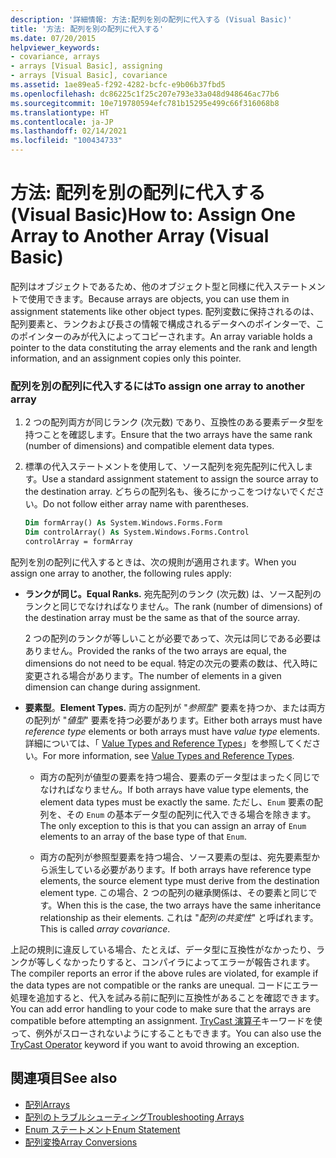 ```yaml
---
description: '詳細情報: 方法:配列を別の配列に代入する (Visual Basic)'
title: '方法: 配列を別の配列に代入する'
ms.date: 07/20/2015
helpviewer_keywords:
- covariance, arrays
- arrays [Visual Basic], assigning
- arrays [Visual Basic], covariance
ms.assetid: 1ae89ea5-f292-4282-bcfc-e9b06b37fbd5
ms.openlocfilehash: dc86225c1f25c207e793e33a048d948646ac77b6
ms.sourcegitcommit: 10e719780594efc781b15295e499c66f316068b8
ms.translationtype: HT
ms.contentlocale: ja-JP
ms.lasthandoff: 02/14/2021
ms.locfileid: "100434733"
---
```

# <a name="how-to-assign-one-array-to-another-array-visual-basic"></a><span data-ttu-id="b3bcf-103">方法: 配列を別の配列に代入する (Visual Basic)</span><span class="sxs-lookup"><span data-stu-id="b3bcf-103">How to: Assign One Array to Another Array (Visual Basic)</span></span>

<span data-ttu-id="b3bcf-104">配列はオブジェクトであるため、他のオブジェクト型と同様に代入ステートメントで使用できます。</span><span class="sxs-lookup"><span data-stu-id="b3bcf-104">Because arrays are objects, you can use them in assignment statements like other object types.</span></span> <span data-ttu-id="b3bcf-105">配列変数に保持されるのは、配列要素と、ランクおよび長さの情報で構成されるデータへのポインターで、このポインターのみが代入によってコピーされます。</span><span class="sxs-lookup"><span data-stu-id="b3bcf-105">An array variable holds a pointer to the data constituting the array elements and the rank and length information, and an assignment copies only this pointer.</span></span>

### <a name="to-assign-one-array-to-another-array"></a><span data-ttu-id="b3bcf-106">配列を別の配列に代入するには</span><span class="sxs-lookup"><span data-stu-id="b3bcf-106">To assign one array to another array</span></span>

1. <span data-ttu-id="b3bcf-107">2 つの配列両方が同じランク (次元数) であり、互換性のある要素データ型を持つことを確認します。</span><span class="sxs-lookup"><span data-stu-id="b3bcf-107">Ensure that the two arrays have the same rank (number of dimensions) and compatible element data types.</span></span>

2. <span data-ttu-id="b3bcf-108">標準の代入ステートメントを使用して、ソース配列を宛先配列に代入します。</span><span class="sxs-lookup"><span data-stu-id="b3bcf-108">Use a standard assignment statement to assign the source array to the destination array.</span></span> <span data-ttu-id="b3bcf-109">どちらの配列名も、後ろにかっこをつけないでください。</span><span class="sxs-lookup"><span data-stu-id="b3bcf-109">Do not follow either array name with parentheses.</span></span>

    ```vb
    Dim formArray() As System.Windows.Forms.Form
    Dim controlArray() As System.Windows.Forms.Control
    controlArray = formArray
    ```

<span data-ttu-id="b3bcf-110">配列を別の配列に代入するときは、次の規則が適用されます。</span><span class="sxs-lookup"><span data-stu-id="b3bcf-110">When you assign one array to another, the following rules apply:</span></span>

- <span data-ttu-id="b3bcf-111">**ランクが同じ。**</span><span class="sxs-lookup"><span data-stu-id="b3bcf-111">**Equal Ranks.**</span></span> <span data-ttu-id="b3bcf-112">宛先配列のランク (次元数) は、ソース配列のランクと同じでなければなりません。</span><span class="sxs-lookup"><span data-stu-id="b3bcf-112">The rank (number of dimensions) of the destination array must be the same as that of the source array.</span></span>

  <span data-ttu-id="b3bcf-113">2 つの配列のランクが等しいことが必要であって、次元は同じである必要はありません。</span><span class="sxs-lookup"><span data-stu-id="b3bcf-113">Provided the ranks of the two arrays are equal, the dimensions do not need to be equal.</span></span> <span data-ttu-id="b3bcf-114">特定の次元の要素の数は、代入時に変更される場合があります。</span><span class="sxs-lookup"><span data-stu-id="b3bcf-114">The number of elements in a given dimension can change during assignment.</span></span>

- <span data-ttu-id="b3bcf-115">**要素型**。</span><span class="sxs-lookup"><span data-stu-id="b3bcf-115">**Element Types.**</span></span> <span data-ttu-id="b3bcf-116">両方の配列が "*参照型*" 要素を持つか、または両方の配列が "*値型*" 要素を持つ必要があります。</span><span class="sxs-lookup"><span data-stu-id="b3bcf-116">Either both arrays must have *reference type* elements or both arrays must have *value type* elements.</span></span> <span data-ttu-id="b3bcf-117">詳細については、「 [Value Types and Reference Types](../data-types/value-types-and-reference-types.md)」を参照してください。</span><span class="sxs-lookup"><span data-stu-id="b3bcf-117">For more information, see [Value Types and Reference Types](../data-types/value-types-and-reference-types.md).</span></span>

  - <span data-ttu-id="b3bcf-118">両方の配列が値型の要素を持つ場合、要素のデータ型はまったく同じでなければなりません。</span><span class="sxs-lookup"><span data-stu-id="b3bcf-118">If both arrays have value type elements, the element data types must be exactly the same.</span></span> <span data-ttu-id="b3bcf-119">ただし、`Enum` 要素の配列を、その `Enum` の基本データ型の配列に代入できる場合を除きます。</span><span class="sxs-lookup"><span data-stu-id="b3bcf-119">The only exception to this is that you can assign an array of `Enum` elements to an array of the base type of that `Enum`.</span></span>

  - <span data-ttu-id="b3bcf-120">両方の配列が参照型要素を持つ場合、ソース要素の型は、宛先要素型から派生している必要があります。</span><span class="sxs-lookup"><span data-stu-id="b3bcf-120">If both arrays have reference type elements, the source element type must derive from the destination element type.</span></span> <span data-ttu-id="b3bcf-121">この場合、2 つの配列の継承関係は、その要素と同じです。</span><span class="sxs-lookup"><span data-stu-id="b3bcf-121">When this is the case, the two arrays have the same inheritance relationship as their elements.</span></span> <span data-ttu-id="b3bcf-122">これは "*配列の共変性*" と呼ばれます。</span><span class="sxs-lookup"><span data-stu-id="b3bcf-122">This is called *array covariance*.</span></span>

<span data-ttu-id="b3bcf-123">上記の規則に違反している場合、たとえば、データ型に互換性がなかったり、ランクが等しくなかったりすると、コンパイラによってエラーが報告されます。</span><span class="sxs-lookup"><span data-stu-id="b3bcf-123">The compiler reports an error if the above rules are violated, for example if the data types are not compatible or the ranks are unequal.</span></span> <span data-ttu-id="b3bcf-124">コードにエラー処理を追加すると、代入を試みる前に配列に互換性があることを確認できます。</span><span class="sxs-lookup"><span data-stu-id="b3bcf-124">You can add error handling to your code to make sure that the arrays are compatible before attempting an assignment.</span></span> <span data-ttu-id="b3bcf-125">[TryCast 演算子](../../../language-reference/operators/trycast-operator.md)キーワードを使って、例外がスローされないようにすることもできます。</span><span class="sxs-lookup"><span data-stu-id="b3bcf-125">You can also use the [TryCast Operator](../../../language-reference/operators/trycast-operator.md) keyword if you want to avoid throwing an exception.</span></span>

## <a name="see-also"></a><span data-ttu-id="b3bcf-126">関連項目</span><span class="sxs-lookup"><span data-stu-id="b3bcf-126">See also</span></span>

- [<span data-ttu-id="b3bcf-127">配列</span><span class="sxs-lookup"><span data-stu-id="b3bcf-127">Arrays</span></span>](index.md)
- [<span data-ttu-id="b3bcf-128">配列のトラブルシューティング</span><span class="sxs-lookup"><span data-stu-id="b3bcf-128">Troubleshooting Arrays</span></span>](troubleshooting-arrays.md)
- [<span data-ttu-id="b3bcf-129">Enum ステートメント</span><span class="sxs-lookup"><span data-stu-id="b3bcf-129">Enum Statement</span></span>](../../../language-reference/statements/enum-statement.md)
- [<span data-ttu-id="b3bcf-130">配列変換</span><span class="sxs-lookup"><span data-stu-id="b3bcf-130">Array Conversions</span></span>](../data-types/array-conversions.md)
